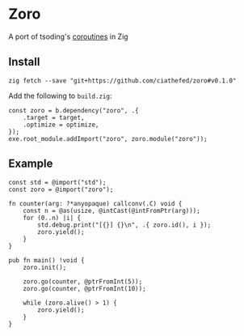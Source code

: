 # Zoro

A port of tsoding's [coroutines](https://github.com/tsoding/coroutines) in Zig

## Install

```shell
zig fetch --save "git+https://github.com/ciathefed/zoro#v0.1.0"
```

Add the following to `build.zig`:

```zig
const zoro = b.dependency("zoro", .{
    .target = target,
    .optimize = optimize,
});
exe.root_module.addImport("zoro", zoro.module("zoro"));
```

## Example

```zig
const std = @import("std");
const zoro = @import("zoro");

fn counter(arg: ?*anyopaque) callconv(.C) void {
    const n = @as(usize, @intCast(@intFromPtr(arg)));
    for (0..n) |i| {
        std.debug.print("[{}] {}\n", .{ zoro.id(), i });
        zoro.yield();
    }
}

pub fn main() !void {
    zoro.init();

    zoro.go(counter, @ptrFromInt(5));
    zoro.go(counter, @ptrFromInt(10));

    while (zoro.alive() > 1) {
        zoro.yield();
    }
}
```

